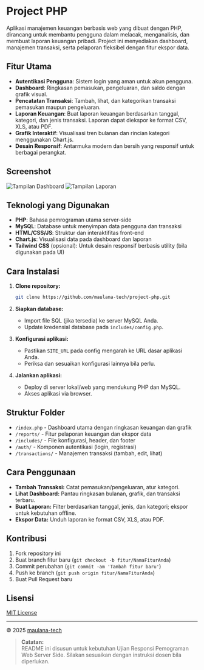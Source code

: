 # Project PHP

Aplikasi manajemen keuangan berbasis web yang dibuat dengan PHP, dirancang untuk membantu pengguna dalam melacak, menganalisis, dan membuat laporan keuangan pribadi. Project ini menyediakan dashboard, manajemen transaksi, serta pelaporan fleksibel dengan fitur ekspor data.

## Fitur Utama

- **Autentikasi Pengguna**: Sistem login yang aman untuk akun pengguna.
- **Dashboard**: Ringkasan pemasukan, pengeluaran, dan saldo dengan grafik visual.
- **Pencatatan Transaksi**: Tambah, lihat, dan kategorikan transaksi pemasukan maupun pengeluaran.
- **Laporan Keuangan**: Buat laporan keuangan berdasarkan tanggal, kategori, dan jenis transaksi. Laporan dapat diekspor ke format CSV, XLS, atau PDF.
- **Grafik Interaktif**: Visualisasi tren bulanan dan rincian kategori menggunakan Chart.js.
- **Desain Responsif**: Antarmuka modern dan bersih yang responsif untuk berbagai perangkat.

## Screenshot

![Tampilan Dashboard](#)
![Tampilan Laporan](#)

## Teknologi yang Digunakan

- **PHP**: Bahasa pemrograman utama server-side
- **MySQL**: Database untuk menyimpan data pengguna dan transaksi
- **HTML/CSS/JS**: Struktur dan interaktifitas front-end
- **Chart.js**: Visualisasi data pada dashboard dan laporan
- **Tailwind CSS** (opsional): Untuk desain responsif berbasis utility (bila digunakan pada UI)

## Cara Instalasi

1. **Clone repository:**
   ```sh
   git clone https://github.com/maulana-tech/project-php.git
   ```

2. **Siapkan database:**
   - Import file SQL (jika tersedia) ke server MySQL Anda.
   - Update kredensial database pada `includes/config.php`.

3. **Konfigurasi aplikasi:**
   - Pastikan `SITE_URL` pada config mengarah ke URL dasar aplikasi Anda.
   - Periksa dan sesuaikan konfigurasi lainnya bila perlu.

4. **Jalankan aplikasi:**
   - Deploy di server lokal/web yang mendukung PHP dan MySQL.
   - Akses aplikasi via browser.

## Struktur Folder

- `/index.php` - Dashboard utama dengan ringkasan keuangan dan grafik
- `/reports/` - Fitur pelaporan keuangan dan ekspor data
- `/includes/` - File konfigurasi, header, dan footer
- `/auth/` - Komponen autentikasi (login, registrasi)
- `/transactions/` - Manajemen transaksi (tambah, edit, lihat)

## Cara Penggunaan

- **Tambah Transaksi:** Catat pemasukan/pengeluaran, atur kategori.
- **Lihat Dashboard:** Pantau ringkasan bulanan, grafik, dan transaksi terbaru.
- **Buat Laporan:** Filter berdasarkan tanggal, jenis, dan kategori; ekspor untuk kebutuhan offline.
- **Ekspor Data:** Unduh laporan ke format CSV, XLS, atau PDF.

## Kontribusi

1. Fork repository ini
2. Buat branch fitur baru (`git checkout -b fitur/NamaFiturAnda`)
3. Commit perubahan (`git commit -am 'Tambah fitur baru'`)
4. Push ke branch (`git push origin fitur/NamaFiturAnda`)
5. Buat Pull Request baru

## Lisensi

[MIT License](LICENSE)

---

© 2025 [maulana-tech](https://github.com/maulana-tech)

> **Catatan:**  
> README ini disusun untuk kebutuhan Ujian Responsi Pemograman Web Server Side. Silakan sesuaikan dengan instruksi dosen bila diperlukan.
